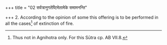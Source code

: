 +++
title = "02 सर्वत्रानुगतेष्टिमेतामेके समामनन्ति"

+++
2. According to the opinion of some this offering is to be performed in all the cases[^1] of extinction of fire.  


[^1]: Thus not in Agnihotra only. For this Sūtra cp. AB VII.8.
